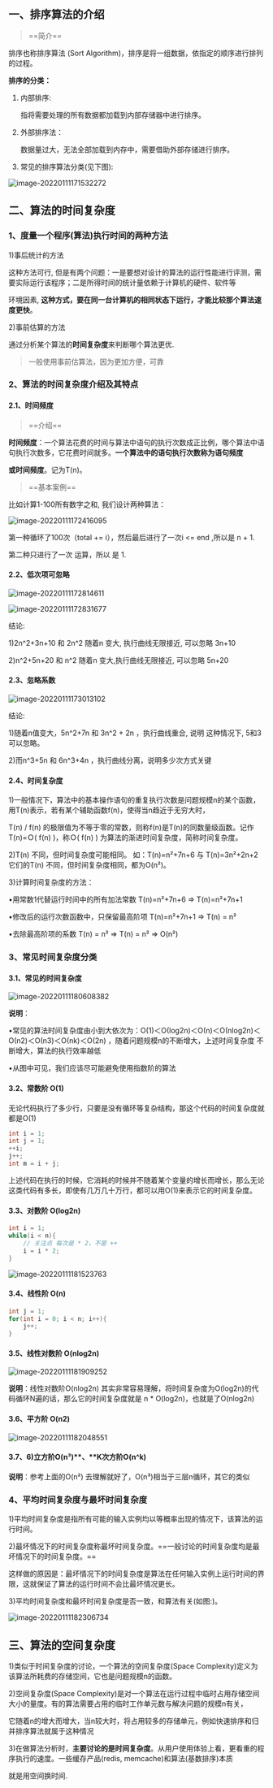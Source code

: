 ## 一、排序算法的介绍

> ==简介==

排序也称排序算法 (Sort Algorithm)，排序是将一组数据，依指定的顺序进行排列的过程。

**排序的分类：**

1) 内部排序:

   指将需要处理的所有数据都加载到内部存储器中进行排序。

2) 外部排序法：

   数据量过大，无法全部加载到内存中，需要借助外部存储进行排序。

3) 常见的排序算法分类(见下图):

 ![image-20220111171532272](https://gitee.com/lovely-hair/blog-img/raw/master/img/20220111171539.png)

## 二、算法的时间复杂度

### 1、**度量一个程序**(**算法**)**执行时间的两种方法**

1)事后统计的方法

这种方法可行, 但是有两个问题：一是要想对设计的算法的运行性能进行评测，需要实际运行该程序；二是所得时间的统计量依赖于计算机的硬件、软件等

环境因素, **这种方式，要在同一台计算机的相同状态下运行，才能比较那个算法速度更快**。

2)事前估算的方法

通过分析某个算法的**时间复杂度**来判断哪个算法更优.

> 一般使用事前估算法，因为更加方便，可靠

### 2、算法的时间复杂度介绍及其特点

#### 2.1、时间频度

> ==介绍==

**时间频度**：一个算法花费的时间与算法中语句的执行次数成正比例，哪个算法中语句执行次数多，它花费时间就多。**一个算法中的语句执行次数称为语句频度**

**或时间频度**。记为T(n)。

> ==基本案例==

比如计算1-100所有数字之和, 我们设计两种算法：

 ![image-20220111172416095](https://gitee.com/lovely-hair/blog-img/raw/master/img/20220111172416.png)

第一种循环了100次（total += i），然后最后进行了一次i <= end ,所以是 n + 1.

第二种只进行了一次 运算，所以 是 1.

#### 2.2、低次项可忽略

 ![image-20220111172814611](https://gitee.com/lovely-hair/blog-img/raw/master/img/20220111172814.png)

 ![image-20220111172831677](https://gitee.com/lovely-hair/blog-img/raw/master/img/20220111172831.png) 

结论: 

1)2n^2+3n+10 和 2n^2 随着n 变大, 执行曲线无限接近, 可以忽略 3n+10

2)n^2+5n+20 和 n^2 随着n 变大,执行曲线无限接近, 可以忽略 5n+20

#### 2.3、忽略系数

 ![image-20220111173013102](https://gitee.com/lovely-hair/blog-img/raw/master/img/20220111173013.png)

结论: 

1)随着n值变大，5n^2+7n 和 3n^2 + 2n ，执行曲线重合, 说明 这种情况下, 5和3可以忽略。

2)而n^3+5n 和 6n^3+4n ，执行曲线分离，说明多少次方式关键

#### 2.4、时间复杂度

1)一般情况下，算法中的基本操作语句的重复执行次数是问题规模n的某个函数，用T(n)表示，若有某个辅助函数f(n)，使得当n趋近于无穷大时，

T(n) / f(n) 的极限值为不等于零的常数，则称f(n)是T(n)的同数量级函数。记作 T(n)=Ｏ( f(n) )，称Ｏ( f(n) ) 为算法的渐进时间复杂度，简称时间复杂度。

2)T(n) 不同，但时间复杂度可能相同。 如：T(n)=n²+7n+6 与 T(n)=3n²+2n+2 它们的T(n) 不同，但时间复杂度相同，都为O(n²)。

3)计算时间复杂度的方法：

•用常数1代替运行时间中的所有加法常数 T(n)=n²+7n+6 => T(n)=n²+7n+1

•修改后的运行次数函数中，只保留最高阶项 T(n)=n²+7n+1 => T(n) = n²

•去除最高阶项的系数 T(n) = n² => T(n) = n² => O(n²)

### 3、常见时间复杂度分类

#### 3.1、常见的时间复杂度

 ![image-20220111180608382](https://gitee.com/lovely-hair/blog-img/raw/master/img/20220111180608.png)

**说明**：

•常见的算法时间复杂度由小到大依次为：Ο(1)＜Ο(log2n)＜Ο(n)＜Ο(nlog2n)＜Ο(n2)＜Ο(n3)＜Ο(nk)＜Ο(2n) ，随着问题规模n的不断增大，上述时间复杂度		不断增大，算法的执行效率越低

•从图中可见，我们应该尽可能避免使用指数阶的算法

#### 3.2、常数阶 O(1)

无论代码执行了多少行，只要是没有循环等复杂结构，那这个代码的时间复杂度就都是O(1)

```java
int i = 1;
int j = 1;
++i;
j++;
int m = i + j;
```

上述代码在执行的时候，它消耗的时候并不随着某个变量的增长而增长，那么无论这类代码有多长，即使有几万几十万行，都可以用O(1)来表示它的时间复杂度。

#### 3.3、对数阶 O(log2n)

```java
int i = 1;
while(i < n){
    // 关注点 每次是 * 2，不是 ++
    i = i * 2;
}
```

 ![image-20220111181523763](https://gitee.com/lovely-hair/blog-img/raw/master/img/20220111181523.png)

#### 3.4、线性阶 O(n)

```java
int j = 1;
for(int i = 0; i < n; i++){
    j++;
}
```

#### 3.5、线性对数阶 O(nlog2n)

 ![image-20220111181909252](https://gitee.com/lovely-hair/blog-img/raw/master/img/20220111181909.png)

**说明**：线性对数阶O(nlog2n) 其实非常容易理解，将时间复杂度为O(log2n)的代码循环N遍的话，那么它的时间复杂度就是 n * O(log2n)，也就是了O(nlog2n)

#### 3.6、平方阶 O(n2)

 ![image-20220111182048551](https://gitee.com/lovely-hair/blog-img/raw/master/img/20220111182048.png)

#### 3.7、6)**立方阶**O(n³)**、**K次方阶O(n^k)

**说明**：参考上面的O(n²) 去理解就好了，O(n³)相当于三层n循环，其它的类似

### 4、平均时间复杂度与最坏时间复杂度

1)平均时间复杂度是指所有可能的输入实例均以等概率出现的情况下，该算法的运行时间。

2)最坏情况下的时间复杂度称最坏时间复杂度。==一般讨论的时间复杂度均是最坏情况下的时间复杂度。== 

这样做的原因是：最坏情况下的时间复杂度是算法在任何输入实例上运行时间的界限，这就保证了算法的运行时间不会比最坏情况更长。

3)平均时间复杂度和最坏时间复杂度是否一致，和算法有关(如图:)。

 ![image-20220111182306734](https://gitee.com/lovely-hair/blog-img/raw/master/img/20220111182306.png)

## 三、算法的空间复杂度

1)类似于时间复杂度的讨论，一个算法的空间复杂度(Space Complexity)定义为该算法所耗费的存储空间，它也是问题规模n的函数。

2)空间复杂度(Space Complexity)是对一个算法在运行过程中临时占用存储空间大小的量度。有的算法需要占用的临时工作单元数与解决问题的规模n有关，

它随着n的增大而增大，当n较大时，将占用较多的存储单元，例如快速排序和归并排序算法就属于这种情况

3)在做算法分析时，**主要讨论的是时间复杂度**。从用户使用体验上看，更看重的程序执行的速度。一些缓存产品(redis, memcache)和算法(基数排序)本质

就是用空间换时间.